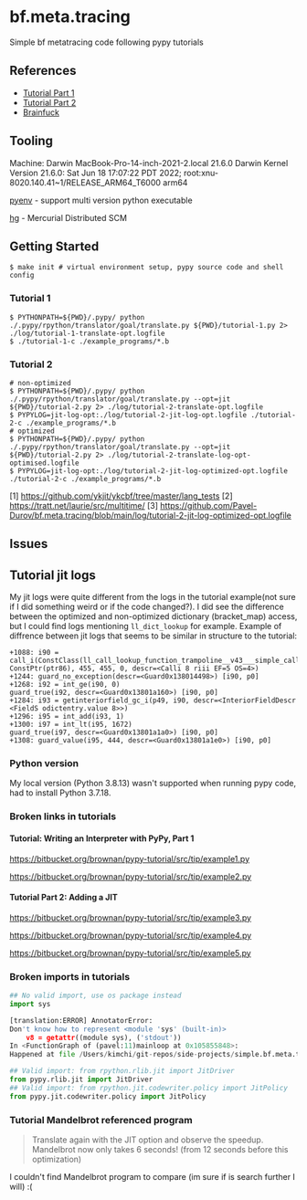 # bf.meta.tracing
Simple bf metatracing code following pypy tutorials

## References

- [Tutorial Part 1](https://morepypy.blogspot.com/2011/04/tutorial-writing-interpreter-with-pypy.html)
- [Tutorial Part 2](https://morepypy.blogspot.com/2011/04/tutorial-part-2-adding-jit.html)
- [Brainfuck](https://en.wikipedia.org/wiki/Brainfuck)

## Tooling
Machine: Darwin MacBook-Pro-14-inch-2021-2.local 21.6.0 Darwin Kernel Version 21.6.0: Sat Jun 18 17:07:22 PDT 2022; root:xnu-8020.140.41~1/RELEASE_ARM64_T6000 arm64

[pyenv](https://github.com/pyenv/pyenv) - support multi version python executable

[hg](https://formulae.brew.sh/formula/mercurial#default) - Mercurial Distributed SCM

## Getting Started

```shell
$ make init # virtual environment setup, pypy source code and shell config
```

### Tutorial 1

```shell
$ PYTHONPATH=${PWD}/.pypy/ python ./.pypy/rpython/translator/goal/translate.py ${PWD}/tutorial-1.py 2> ./log/tutorial-1-translate-opt.logfile
$ ./tutorial-1-c ./example_programs/*.b
```

### Tutorial 2

```shell 
# non-optimized
$ PYTHONPATH=${PWD}/.pypy/ python ./.pypy/rpython/translator/goal/translate.py --opt=jit  ${PWD}/tutorial-2.py 2> ./log/tutorial-2-translate-opt.logfile
$ PYPYLOG=jit-log-opt:./log/tutorial-2-jit-log-opt.logfile ./tutorial-2-c ./example_programs/*.b
# optimized
$ PYTHONPATH=${PWD}/.pypy/ python ./.pypy/rpython/translator/goal/translate.py --opt=jit  ${PWD}/tutorial-2.py 2> ./log/tutorial-2-translate-log-opt-optimised.logfile
$ PYPYLOG=jit-log-opt:./log/tutorial-2-jit-log-optimized-opt.logfile ./tutorial-2-c ./example_programs/*.b

```

[1] https://github.com/ykjit/ykcbf/tree/master/lang_tests
[2] https://tratt.net/laurie/src/multitime/
[3] https://github.com/Pavel-Durov/bf.meta.tracing/blob/main/log/tutorial-2-jit-log-optimized-opt.logfile

## Issues

## Tutorial jit logs
My jit logs were quite different from the logs in the tutorial example(not sure if I did something weird or if the code changed?).
I did see the difference between the optimized and non-optimized dictionary (bracket_map) access, but I could find logs mentioning `ll_dict_lookup` for example.
Example of diffrence between jit logs that seems to be similar in structure to the tutorial:
```shell
+1088: i90 = call_i(ConstClass(ll_call_lookup_function_trampoline__v43___simple_call__function_ll), ConstPtr(ptr86), 455, 455, 0, descr=<Calli 8 riii EF=5 OS=4>)
+1244: guard_no_exception(descr=<Guard0x138014498>) [i90, p0]
+1268: i92 = int_ge(i90, 0)
guard_true(i92, descr=<Guard0x13801a160>) [i90, p0]
+1284: i93 = getinteriorfield_gc_i(p49, i90, descr=<InteriorFieldDescr <FieldS odictentry.value 8>>)
+1296: i95 = int_add(i93, 1)
+1300: i97 = int_lt(i95, 1672)
guard_true(i97, descr=<Guard0x13801a1a0>) [i90, p0]
+1308: guard_value(i95, 444, descr=<Guard0x13801a1e0>) [i90, p0]
```


### Python version
My local version (Python 3.8.13) wasn't supported when running pypy code, had to install Python 3.7.18.

### Broken links in tutorials

#### Tutorial: Writing an Interpreter with PyPy, Part 1 

https://bitbucket.org/brownan/pypy-tutorial/src/tip/example1.py

https://bitbucket.org/brownan/pypy-tutorial/src/tip/example2.py

#### Tutorial Part 2: Adding a JIT

https://bitbucket.org/brownan/pypy-tutorial/src/tip/example3.py

https://bitbucket.org/brownan/pypy-tutorial/src/tip/example4.py

https://bitbucket.org/brownan/pypy-tutorial/src/tip/example5.py

### Broken imports in tutorials
```python
## No valid import, use os package instead
import sys

[translation:ERROR] AnnotatorError: 
Don't know how to represent <module 'sys' (built-in)>
    v8 = getattr((module sys), ('stdout'))
In <FunctionGraph of (pavel:11)mainloop at 0x105855848>:
Happened at file /Users/kimchi/git-repos/side-projects/simple.bf.meta.tracing/pavel.py line 34

## Valid import: from rpython.rlib.jit import JitDriver
from pypy.rlib.jit import JitDriver 
## Valid import: from rpython.jit.codewriter.policy import JitPolicy
from pypy.jit.codewriter.policy import JitPolicy
```

### Tutorial Mandelbrot referenced program
> Translate again with the JIT option and observe the speedup. Mandelbrot now only takes 6 seconds! (from 12 seconds before this optimization)

I couldn't find Mandelbrot program to compare (im sure if is search further I will) :(
